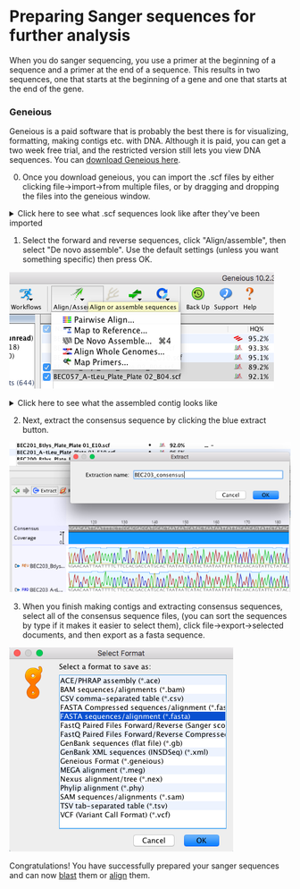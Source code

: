 # Preparing Sanger sequences for further analysis

When you do sanger sequencing, you use a primer at the beginning of a sequence and a primer at the end of a sequence. This results in two sequences, one that starts at the beginning of a gene and one that starts at the end of the gene. 

### Geneious

Geneious is a paid software that is probably the best there is for visualizing, formatting, making contigs etc. with DNA. Although it is paid, you can get a two week free trial, and the restricted version still lets you view DNA sequences. You can [download Geneious here](https://www.geneious.com/download/).

0) Once you download geneious, you can import the .scf files by either clicking file->import->from multiple files, or by dragging and dropping the files into the geneious window.<br/>
<details>
  <summary>Click here to see what .scf sequences look like after they've been imported</summary>
  
![geneious1](images/geneious1.png)

Each nucleotide is represented by a different color peak. The color of the letter indicates how confident the call is, with lighter blue being more confident and darker blue being less confident. Sequences also each have a high quality score for how confident all the nucleotide calls are. You can see that score in the HQ% column. 
</details>

1) Select the forward and reverse sequences, click "Align/assemble", then select "De novo assemble". Use the default settings (unless you want something specific) then press OK.

![geneious2](images/geneious2.png)

<details>
  <summary>Click here to see what the assembled contig looks like</summary>
  
![geneious3](images/geneious3.png)

You can see that the quality goes up when both sequences are represented and there are more light blue colored nucleotides.
</details>

2) Next, extract the consensus sequence by clicking the blue extract button.

![geneious4](images/geneious4.png)

3) When you finish making contigs and extracting consensus sequences, select all of the consensus sequence files, (you can sort the sequences by type if it makes it easier to select them), click file->export->selected documents, and then export as a fasta sequence.

![geneious5](images/geneious5.png)

Congratulations! You have successfully prepared your sanger sequences and can now [blast](../blast.md) them or [align](../align.md) them.
